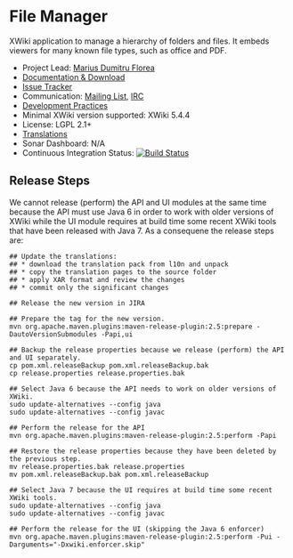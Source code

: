 # File Manager

XWiki application to manage a hierarchy of folders and files. It embeds viewers for many known file types, such as office and PDF.

* Project Lead: [Marius Dumitru Florea](http://www.xwiki.org/xwiki/bin/view/XWiki/mflorea)
* [Documentation & Download](http://extensions.xwiki.org/xwiki/bin/view/Extension/File+Manager+Application)
* [Issue Tracker](http://jira.xwiki.org/browse/FILEMAN)
* Communication: [Mailing List](http://dev.xwiki.org/xwiki/bin/view/Community/MailingLists>), [IRC]( http://dev.xwiki.org/xwiki/bin/view/Community/IRC)
* [Development Practices](http://dev.xwiki.org)
* Minimal XWiki version supported: XWiki 5.4.4
* License: LGPL 2.1+
* [Translations](http://l10n.xwiki.org/xwiki/bin/view/Contrib/FileManager)
* Sonar Dashboard: N/A
* Continuous Integration Status: [![Build Status](http://ci.xwiki.org/buildStatus/icon?job=Contrib%20-%20File%20Manager%20Application)](http://ci.xwiki.org/job/Contrib%20-%20File%20Manager%20Application/)


## Release Steps

We cannot release (perform) the API and UI modules at the same time because the API must use Java 6 in order to work with older versions of XWiki while the UI module requires at build time some recent XWiki tools that have been released with Java 7. As a consequene the release steps are:

    ## Update the translations:
    ## * download the translation pack from l10n and unpack
    ## * copy the translation pages to the source folder
    ## * apply XAR format and review the changes
    ## * commit only the significant changes

    ## Release the new version in JIRA

    ## Prepare the tag for the new version.
    mvn org.apache.maven.plugins:maven-release-plugin:2.5:prepare -DautoVersionSubmodules -Papi,ui

    ## Backup the release properties because we release (perform) the API and UI separately.
    cp pom.xml.releaseBackup pom.xml.releaseBackup.bak
    cp release.properties release.properties.bak

    ## Select Java 6 because the API needs to work on older versions of XWiki.
    sudo update-alternatives --config java
    sudo update-alternatives --config javac

    ## Perform the release for the API
    mvn org.apache.maven.plugins:maven-release-plugin:2.5:perform -Papi

    ## Restore the release properties because they have been deleted by the previous step.
    mv release.properties.bak release.properties
    mv pom.xml.releaseBackup.bak pom.xml.releaseBackup

    ## Select Java 7 because the UI requires at build time some recent XWiki tools.
    sudo update-alternatives --config java
    sudo update-alternatives --config javac

    ## Perform the release for the UI (skipping the Java 6 enforcer)
    mvn org.apache.maven.plugins:maven-release-plugin:2.5:perform -Pui -Darguments="-Dxwiki.enforcer.skip"
